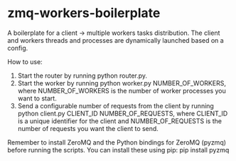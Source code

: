 # zmq-workers-boilerplate
A boilerplate for a client -> multiple workers tasks distribution. The client and workers threads and processes are dynamically launched based on a config.

How to use:

  1) Start the router by running python router.py.
  2) Start the worker by running python worker.py NUMBER_OF_WORKERS, where NUMBER_OF_WORKERS is the number of worker processes you want to start.
  3) Send a configurable number of requests from the client by running python client.py CLIENT_ID NUMBER_OF_REQUESTS, where CLIENT_ID is a unique identifier for the client and NUMBER_OF_REQUESTS is the number of requests you want the client to send.

Remember to install ZeroMQ and the Python bindings for ZeroMQ (pyzmq) before running the scripts. You can install these using pip:
pip install pyzmq
